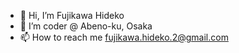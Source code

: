 - 👋 Hi, I’m Fujikawa Hideko
- 👀 I’m coder @ Abeno-ku, Osaka
- 📫 How to reach me fujikawa.hideko.2@gmail.com

<!---
FujikawaHideko/FujikawaHideko is a ✨ special ✨ repository because its `README.md` (this file) appears on your GitHub profile.
You can click the Preview link to take a look at your changes.
--->
